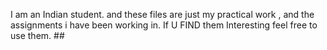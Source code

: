 I am an Indian student.
 and these files are just my practical work ,
  and the assignments i have been working in.
    If U FIND them Interesting feel free to use them. ##

